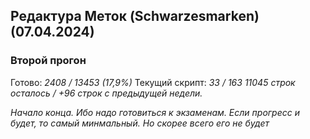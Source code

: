 ## Редактура Меток (Schwarzesmarken) (07.04.2024)

### Второй прогон
Готово: *2408 / 13453 (17,9%)*
Текущий скрипт: *33 / 163*
*11045 строк осталось / +96 строк с предыдущей недели.* 

*Начало конца. Ибо надо готовиться к экзаменам. Если прогресс и будет, то самый минмальный. Но скорее всего его не будет*